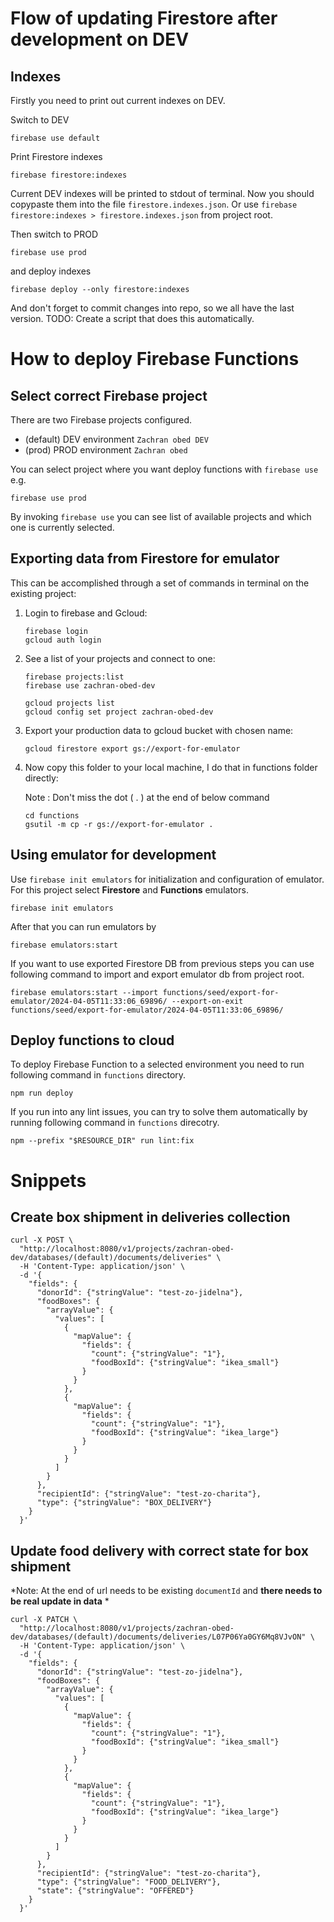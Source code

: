 # Flow of updating Firestore after development on DEV
## Indexes
Firstly you need to print out current indexes on DEV.

Switch to DEV
```
firebase use default
```

Print Firestore indexes
```
firebase firestore:indexes
```

Current DEV indexes will be printed to stdout of terminal. Now you should copypaste them into the file `firestore.indexes.json`. Or use `firebase firestore:indexes > firestore.indexes.json` from project root.

Then switch to PROD 
```
firebase use prod
```

and deploy indexes

```
firebase deploy --only firestore:indexes
```

And don't forget to commit changes into repo, so we all have the last version.
TODO: Create a script that does this automatically.

# How to deploy Firebase Functions
## Select correct Firebase project

There are two Firebase projects configured.
- (default) DEV environment `Zachran obed DEV`
- (prod) PROD environment `Zachran obed`

You can select project where you want deploy functions with `firebase use` e.g.
```
firebase use prod
```

By invoking `firebase use` you can see list of available projects and which one is currently selected.

## Exporting data from Firestore for emulator

This can be accomplished through a set of commands in terminal on the existing project:

1. Login to firebase and Gcloud:
    ```
    firebase login
    gcloud auth login
    ```
2. See a list of your projects and connect to one:
    ```
    firebase projects:list
    firebase use zachran-obed-dev
    ```
    ```
    gcloud projects list
    gcloud config set project zachran-obed-dev
    ```
3. Export your production data to gcloud bucket with chosen name:
    ```
    gcloud firestore export gs://export-for-emulator
    ```
4. Now copy this folder to your local machine, I do that in functions   folder directly:

    Note : Don't miss the dot ( . ) at the end of below command
    ```
    cd functions
    gsutil -m cp -r gs://export-for-emulator .
    ```

## Using emulator for development

Use `firebase init emulators` for initialization and configuration of emulator. For this project select **Firestore** and **Functions** emulators.

```
firebase init emulators
```

After that you can run emulators by

```
firebase emulators:start
```

If you want to use exported Firestore DB from previous steps you can use following command to import and export emulator db from project root.

```
firebase emulators:start --import functions/seed/export-for-emulator/2024-04-05T11:33:06_69896/ --export-on-exit functions/seed/export-for-emulator/2024-04-05T11:33:06_69896/
```

## Deploy functions to cloud

To deploy Firebase Function to a selected environment you need to run following command in `functions` directory.

```
npm run deploy
```

If you run into any lint issues, you can try to solve them automatically by running following command in `functions` direcotry.

```
npm --prefix "$RESOURCE_DIR" run lint:fix
```

# Snippets
## Create box shipment in deliveries collection
```
curl -X POST \
  "http://localhost:8080/v1/projects/zachran-obed-dev/databases/(default)/documents/deliveries" \
  -H 'Content-Type: application/json' \
  -d '{
    "fields": {
      "donorId": {"stringValue": "test-zo-jidelna"},
      "foodBoxes": {
        "arrayValue": {
          "values": [
            {
              "mapValue": {
                "fields": {
                  "count": {"stringValue": "1"},
                  "foodBoxId": {"stringValue": "ikea_small"}
                }
              }
            },
            {
              "mapValue": {
                "fields": {
                  "count": {"stringValue": "1"},
                  "foodBoxId": {"stringValue": "ikea_large"}
                }
              }
            }
          ]
        }
      },
      "recipientId": {"stringValue": "test-zo-charita"},
      "type": {"stringValue": "BOX_DELIVERY"}
    }
  }'

```

## Update food delivery with correct state for box shipment
*Note: At the end of url needs to be existing `documentId` and **there needs to be real update in data** *
```
curl -X PATCH \
  "http://localhost:8080/v1/projects/zachran-obed-dev/databases/(default)/documents/deliveries/L07P06Ya0GY6Mq8VJvON" \
  -H 'Content-Type: application/json' \
  -d '{
    "fields": {
      "donorId": {"stringValue": "test-zo-jidelna"},
      "foodBoxes": {
        "arrayValue": {
          "values": [
            {
              "mapValue": {
                "fields": {
                  "count": {"stringValue": "1"},
                  "foodBoxId": {"stringValue": "ikea_small"}
                }
              }
            },
            {
              "mapValue": {
                "fields": {
                  "count": {"stringValue": "1"},
                  "foodBoxId": {"stringValue": "ikea_large"}
                }
              }
            }
          ]
        }
      },
      "recipientId": {"stringValue": "test-zo-charita"},
      "type": {"stringValue": "FOOD_DELIVERY"},
      "state": {"stringValue": "OFFERED"}
    }
  }'

```